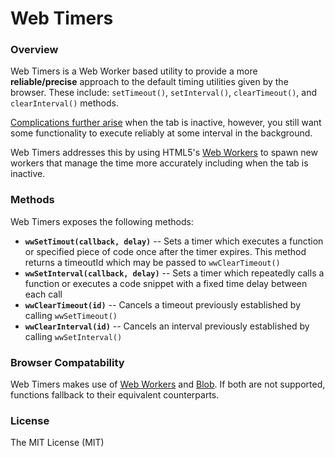 # Web Timers

### Overview

Web Timers is a Web Worker based utility to provide a more **reliable/precise** approach to the default timing utilities given by the browser. These include: `setTimeout()`, `setInterval()`, `clearTimeout()`, and `clearInterval()` methods.

[Complications further arise](http://stackoverflow.com/a/16033979) when the tab is inactive, however, you still want some functionality to execute reliably at some interval in the background.

Web Timers addresses this by using HTML5's [Web Workers](https://developer.mozilla.org/en-US/docs/Web/API/Worker) to spawn new workers that manage the time more accurately including when the tab is inactive.


### Methods

Web Timers exposes the following methods:

 - **`wwSetTimout(callback, delay)`** -- Sets a timer which executes a function or specified piece of code once after the timer expires. This method returns a timeoutId which may be passed to `wwClearTimeout()`
 - **`wwSetInterval(callback, delay)`** -- Sets a timer which repeatedly calls a function or executes a code snippet with a fixed time delay between each call
 - **`wwClearTimeout(id)`**  -- Cancels a timeout previously established by calling `wwSetTimeout()`
 - **`wwClearInterval(id)`**  -- Cancels an interval previously established by calling `wwSetInterval()`



### Browser Compatability
Web Timers makes use of [Web Workers](https://developer.mozilla.org/en-US/docs/Web/API/Worker) and [Blob](https://developer.mozilla.org/en-US/docs/Web/API/Blob). If both are not supported, functions fallback to their equivalent counterparts.



### License

The MIT License (MIT)


